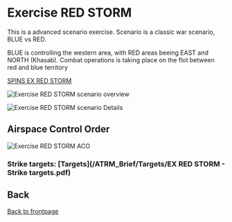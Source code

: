 # Exercise RED STORM

This is a advanced scenario exercise.
Scenario is a classic war scenario, BLUE vs RED. 

BLUE is controlling the western area, with RED areas beeing EAST and NORTH (Khasab).
Combat operations is taking place on the flot between red and blue territory

[SPINS EX RED STORM](/ATRM_Brief/ExRedStorm/SPINS_RedStorm.html)


![Exercise RED STORM scenario overview](/ATRM_Brief/Pictures/EX_REDSTORM_OVERVIEW.PNG)




![Exercise RED STORM scenario Details](/ATRM_Brief/Pictures/EX_REDSTORM_DETAILS.PNG)


## Airspace Control Order
![Exercise RED STORM ACO](/ATRM_Brief/Pictures/EX_REDSTORM_ACO.PNG)



### Strike targets:  [Targets](/ATRM_Brief/Targets/EX RED STORM - Strike targets.pdf)





## Back
[Back to frontpage](https://132nd-vwing.github.io/ATRM_Brief/)